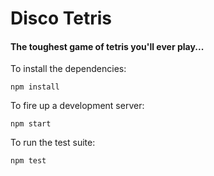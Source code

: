 # Disco Tetris
#### The toughest game of tetris you'll ever play...

To install the dependencies:

```
npm install
```

To fire up a development server:

```
npm start
```


To run the test suite:

```js
npm test
```
